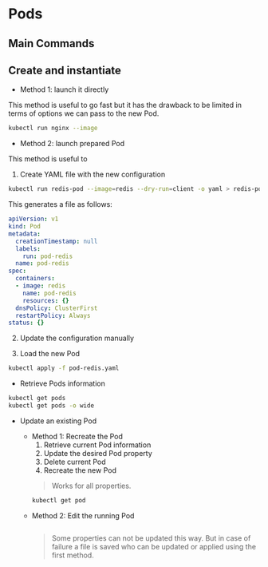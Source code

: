 Pods
==========

Main Commands
--------------

## Create and instantiate

* Method 1: launch it directly

This method is useful to go fast but it has the drawback to be limited in terms of options we can pass to the new Pod.

```bash
kubectl run nginx --image
```

* Method 2: launch prepared Pod

This method is useful to 

  1. Create YAML file with the new configuration
```bash
kubectl run redis-pod --image=redis --dry-run=client -o yaml > redis-pod.yaml
```

This generates a file as follows:

```yaml
apiVersion: v1
kind: Pod
metadata:
  creationTimestamp: null
  labels:
    run: pod-redis
  name: pod-redis
spec:
  containers:
  - image: redis
    name: pod-redis
    resources: {}
  dnsPolicy: ClusterFirst
  restartPolicy: Always
status: {}
```
  2. Update the configuration manually

  3. Load the new Pod

```bash
kubectl apply -f pod-redis.yaml
```


* Retrieve Pods information

```bash
kubectl get pods
kubectl get pods -o wide
```

* Update an existing Pod

  * Method 1: Recreate the Pod
    1. Retrieve current Pod information
    2. Update the desired Pod property
    3. Delete current Pod
    4. Recreate the new Pod
    > Works for all properties.
    ```bash
    kubectl get pod
    ```
  * Method 2: Edit the running Pod
    ```bash
    ```
    > Some properties can not be updated this way. But in case of failure a file is saved who can be updated or applied using the first method.

